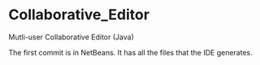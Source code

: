 # Collaborative_Editor
Mutli-user Collaborative Editor (Java)

The first commit is in NetBeans. It has all the files that the IDE generates.
